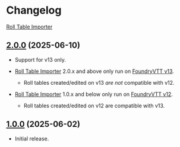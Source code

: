 # Changelog

[Roll Table Importer](https://foundryvtt.com/packages/roll-table-importer)

## [2.0.0](https://github.com/jendave/roll-table-importer) (2025-06-10)

* Support for v13 only.

* [Roll Table Importer](https://foundryvtt.com/packages/roll-table-importer) 2.0.x and above only run on [FoundryVTT v13](https://foundryvtt.com/releases/13.341).
  * Roll tables created/edited on v13 *are not* compatible with v12.
* [Roll Table Importer](https://foundryvtt.com/packages/roll-table-importer) 1.0.x and below only run on [FoundryVTT v12](https://foundryvtt.com/releases/12.343).
  * Roll tables created/edited on v12 are compatible with v13.

## [1.0.0](https://github.com/jendave/roll-table-importer) (2025-06-02)

* Initial release.
